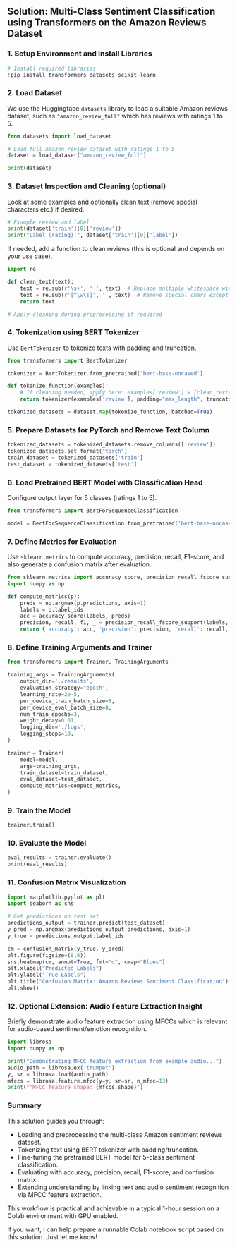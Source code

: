## Solution: Multi-Class Sentiment Classification using Transformers on the Amazon Reviews Dataset

### 1. Setup Environment and Install Libraries

```python
# Install required libraries
!pip install transformers datasets scikit-learn
```


### 2. Load Dataset

We use the Huggingface `datasets` library to load a suitable Amazon reviews dataset, such as `"amazon_review_full"` which has reviews with ratings 1 to 5.

```python
from datasets import load_dataset

# Load full Amazon review dataset with ratings 1 to 5
dataset = load_dataset("amazon_review_full")

print(dataset)
```


### 3. Dataset Inspection and Cleaning (optional)

Look at some examples and optionally clean text (remove special characters etc.) if desired.

```python
# Example review and label
print(dataset['train'][0]['review'])
print("Label (rating):", dataset['train'][0]['label'])
```

If needed, add a function to clean reviews (this is optional and depends on your use case).

```python
import re

def clean_text(text):
    text = re.sub(r'\s+', ' ', text)  # Replace multiple whitespace with single space
    text = re.sub(r'[^\w\s]', '', text)  # Remove special chars except words and spaces
    return text

# Apply cleaning during preprocessing if required
```


### 4. Tokenization using BERT Tokenizer

Use `BertTokenizer` to tokenize texts with padding and truncation.

```python
from transformers import BertTokenizer

tokenizer = BertTokenizer.from_pretrained('bert-base-uncased')

def tokenize_function(examples):
    # If cleaning needed, apply here: examples['review'] = [clean_text(r) for r in examples['review']]
    return tokenizer(examples['review'], padding="max_length", truncation=True, max_length=128)

tokenized_datasets = dataset.map(tokenize_function, batched=True)
```


### 5. Prepare Datasets for PyTorch and Remove Text Column

```python
tokenized_datasets = tokenized_datasets.remove_columns(['review'])
tokenized_datasets.set_format("torch")
train_dataset = tokenized_datasets['train']
test_dataset = tokenized_datasets['test']
```


### 6. Load Pretrained BERT Model with Classification Head

Configure output layer for 5 classes (ratings 1 to 5).

```python
from transformers import BertForSequenceClassification

model = BertForSequenceClassification.from_pretrained('bert-base-uncased', num_labels=5)
```


### 7. Define Metrics for Evaluation

Use `sklearn.metrics` to compute accuracy, precision, recall, F1-score, and also generate a confusion matrix after evaluation.

```python
from sklearn.metrics import accuracy_score, precision_recall_fscore_support, confusion_matrix
import numpy as np

def compute_metrics(p):
    preds = np.argmax(p.predictions, axis=1)
    labels = p.label_ids
    acc = accuracy_score(labels, preds)
    precision, recall, f1, _ = precision_recall_fscore_support(labels, preds, average='weighted')
    return {'accuracy': acc, 'precision': precision, 'recall': recall, 'f1': f1}
```


### 8. Define Training Arguments and Trainer

```python
from transformers import Trainer, TrainingArguments

training_args = TrainingArguments(
    output_dir='./results',
    evaluation_strategy="epoch",
    learning_rate=2e-5,
    per_device_train_batch_size=8,
    per_device_eval_batch_size=8,
    num_train_epochs=3,
    weight_decay=0.01,
    logging_dir='./logs',
    logging_steps=10,
)

trainer = Trainer(
    model=model,
    args=training_args,
    train_dataset=train_dataset,
    eval_dataset=test_dataset,
    compute_metrics=compute_metrics,
)
```


### 9. Train the Model

```python
trainer.train()
```


### 10. Evaluate the Model

```python
eval_results = trainer.evaluate()
print(eval_results)
```


### 11. Confusion Matrix Visualization

```python
import matplotlib.pyplot as plt
import seaborn as sns

# Get predictions on test set
predictions_output = trainer.predict(test_dataset)
y_pred = np.argmax(predictions_output.predictions, axis=1)
y_true = predictions_output.label_ids

cm = confusion_matrix(y_true, y_pred)
plt.figure(figsize=(8,6))
sns.heatmap(cm, annot=True, fmt="d", cmap="Blues")
plt.xlabel("Predicted Labels")
plt.ylabel("True Labels")
plt.title("Confusion Matrix: Amazon Reviews Sentiment Classification")
plt.show()
```


### 12. Optional Extension: Audio Feature Extraction Insight

Briefly demonstrate audio feature extraction using MFCCs which is relevant for audio-based sentiment/emotion recognition.

```python
import librosa
import numpy as np

print("Demonstrating MFCC feature extraction from example audio...")
audio_path = librosa.ex('trumpet')
y, sr = librosa.load(audio_path)
mfccs = librosa.feature.mfcc(y=y, sr=sr, n_mfcc=13)
print(f"MFCC feature shape: {mfccs.shape}")
```


### Summary

This solution guides you through:

- Loading and preprocessing the multi-class Amazon sentiment reviews dataset.
- Tokenizing text using BERT tokenizer with padding/truncation.
- Fine-tuning the pretrained BERT model for 5-class sentiment classification.
- Evaluating with accuracy, precision, recall, F1-score, and confusion matrix.
- Extending understanding by linking text and audio sentiment recognition via MFCC feature extraction.

This workflow is practical and achievable in a typical 1-hour session on a Colab environment with GPU enabled.

If you want, I can help prepare a runnable Colab notebook script based on this solution. Just let me know!

